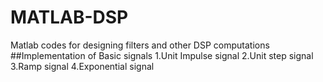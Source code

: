 # MATLAB-DSP
Matlab codes for designing filters and other DSP computations
##Implementation of Basic signals 
1.Unit Impulse signal
2.Unit step signal
3.Ramp signal
4.Exponential signal
